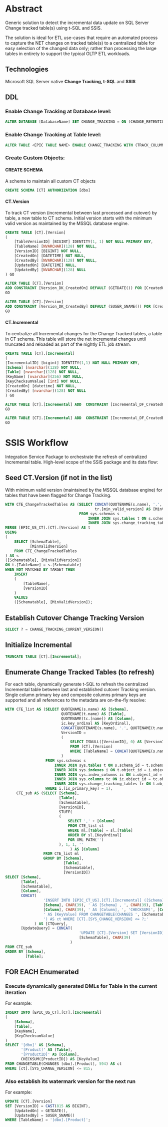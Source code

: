 # Abstract 
Generic solution to detect the incremental data update on SQL Server Change tracked table(s) using t-SQL and SSIS. 

The solution is ideal for ETL use-cases that require an automated process to capture the NET changes on tracked table(s) to a centralized table for easy selection of the changed data only; rather than processing the large tables in entirety to support the typical OLTP ETL workloads.

## Technologies 
Microsoft SQL Server native **Change Tracking, t-SQL** and **SSIS**


## DDL

### Enable Change Tracking at Database level:

```sql 
ALTER DATABASE [DatabaseName] SET CHANGE_TRACKING = ON (CHANGE_RETENTION = 3 DAYS, AUTO_CLEANUP = ON);
```

### Enable Change Tracking at Table level:

```sql 
ALTER TABLE <EPIC TABLE NAME> ENABLE CHANGE_TRACKING WITH (TRACK_COLUMNS_UPDATED = OFF);`
```

### Create Custom Objects: 

#### CREATE SCHEMA
A schema to maintain all custom CT objects

```sql 
CREATE SCHEMA [CT] AUTHORIZATION [dbo]
```

#### CT.Version

To track CT version (incremental between last processed and cutover) by table, a new table to CT schema. Initial version starts with the minimum valid version as maintained by the MSSQL database engine.

```sql 
CREATE TABLE [CT].[Version]
(
    [TableVersionID] [BIGINT] IDENTITY(1, 1) NOT NULL PRIMARY KEY,
    [TableName] [NVARCHAR](128) NOT NULL,
    [VersionID] [BIGINT] NOT NULL,
    [CreatedOn] [DATETIME] NOT NULL,
    [CreatedBy] [NVARCHAR](128) NOT NULL,
    [UpdatedOn] [DATETIME] NULL,
    [UpdatedBy] [NVARCHAR](128) NULL
) GO

ALTER TABLE [CT].[Version]
ADD CONSTRAINT [Version_DK_CreatedOn] DEFAULT (GETDATE()) FOR [CreatedOn];
GO

ALTER TABLE [CT].[Version]
ADD CONSTRAINT [Version_DK_CreatedBy] DEFAULT (SUSER_SNAME()) FOR [CreatedBy];
GO
```

#### CT.Incremental

To centralize all Incremental changes for the Change Tracked tables, a table in CT schema. This table will store the net incremental changes until truncated and reloaded as part of the nightly ETL job stream.

```sql 
CREATE TABLE [CT].[Incremental]
(
[IncrementalID] [bigint] IDENTITY(1,1) NOT NULL PRIMARY KEY,
[Schema] [nvarchar](128) NOT NULL,
[Table] [nvarchar](128) NOT NULL,
[KeyName] [nvarchar](256) NOT NULL,
[KeyChecksumValue] [int] NOT NULL,
[CreatedOn] [datetime] NOT NULL,
[CreatedBy] [nvarchar](128) NOT NULL
) GO

ALTER TABLE [CT].[Incremental] ADD  CONSTRAINT [Incremental_DF_CreatedOn]  DEFAULT (getdate()) FOR [CreatedOn]
GO

ALTER TABLE [CT].[Incremental] ADD  CONSTRAINT [Incremental_DF_CreatedBy]  DEFAULT (suser_sname()) FOR [CreatedBy]
GO
```

# SSIS Workflow

Integration Service Package to orchestrate the refresh of  centralized Incremental table. High-level scope of the SSIS package and its data flow:

## Seed CT.Version (if not in the list) 
With minimum valid version (maintained by the MSSQL database engine) for tables that have been flagged for Change Tracking. 

```sql 
WITH CTE_ChangeTrackedTables AS (SELECT CONCAT(QUOTENAME(s.name), '.', QUOTENAME(t.name)) AS [SchemaTable],
                                        tr.[min_valid_version] AS [MinValidVersion]
                                 FROM sys.schemas s
                                     INNER JOIN sys.tables t ON s.schema_id = t.schema_id
                                     INNER JOIN sys.change_tracking_tables tr ON t.object_id = tr.object_id)
MERGE [EPIC_US_CT].[CT].[Version] AS t
USING
(
    SELECT [SchemaTable],
           [MinValidVersion]
    FROM CTE_ChangeTrackedTables
) AS s
([Schematable], [MinValidVersion])
ON t.[TableName] = s.[Schematable]
WHEN NOT MATCHED BY TARGET THEN
    INSERT
    (
        [TableName],
        [VersionID]
    )
    VALUES
    ([Schematable], [MinValidVersion]);
```

## Establish Cutover Change Tracking Version
```sql 
SELECT ? = CHANGE_TRACKING_CURRENT_VERSION()
```
## Initialize Incremental
```sql 
TRUNCATE TABLE [CT].[Incremental];
```

## Enumerate Change Tracked Tables (to refresh)

For each table, dynamically generate t-SQL to refresh the centralized Incremental table between last and established cutover Tracking version. Single column primary key and composite columns primary keys are supported and all references to the metadata are on-the-fly resolve:

```sql 
WITH CTE_list AS (SELECT QUOTENAME(s.name) AS [Schema],
                         QUOTENAME(t.name) AS [Table],
                         QUOTENAME(tc.[name]) AS [Column],
                         ic.key_ordinal AS [KeyOrdinal],
                         CONCAT(QUOTENAME(s.name), '.', QUOTENAME(t.name)) AS [Schematable],
                         VersionID =
                         (
                             SELECT ISNULL([VersionID], 0) AS [VersionID]
                             FROM [CT].[Version]
                             WHERE [TableName] = CONCAT(QUOTENAME(s.name), '.', QUOTENAME(t.name))
                         )
                  FROM sys.schemas s
                      INNER JOIN sys.tables t ON s.schema_id = t.schema_id
                      INNER JOIN sys.indexes i ON t.object_id = i.object_id
                      INNER JOIN sys.index_columns ic ON i.object_id = ic.object_id AND i.index_id = ic.index_id
                      INNER JOIN sys.columns tc ON ic.object_id = tc.object_id AND ic.column_id = tc.column_id
                      INNER JOIN sys.change_tracking_tables tr ON t.object_id = tr.object_id
                  WHERE i.[is_primary_key] = 1),
     CTE_sub AS (SELECT [Schema],
                        [Table],
                        [Schematable],
                        [VersionID],
                        STUFF(
                        (
                            SELECT ',' + [Column]
                            FROM CTE_list sl
                            WHERE ml.[Table] = sl.[Table]
                            ORDER BY sl.[KeyOrdinal]
                            FOR XML PATH('')
                        ), 1, 1, ''
                             ) AS [Column]
                 FROM CTE_list ml
                 GROUP BY [Schema],
                          [Table],
                          [Schematable],
                          [VersionID])
SELECT [Schema],
       [Table],
       [Schematable],
       [Column],
       CONCAT(
                 'INSERT INTO [EPIC_CT_US].[CT].[Incremental] ([Schema], [Table], [KeyName], [KeyChecksumValue]) SELECT ', CHAR(39),
                 [Schema], CHAR(39), ' AS [Schema] , ', CHAR(39), [Table], CHAR(39), ' AS [Table] , ', CHAR(39),
                 [Column], CHAR(39), ' AS [Column], ', 'CHECKSUM(', [Column], ')',
                 ' AS [KeyValue] FROM CHANGETABLE(CHANGES ', [Schematable], ', ', [VersionID],
                 ') AS ct WHERE [CT].[SYS_CHANGE_VERSION] <= ?;'
             ) AS [CTQuery],
       [UpdateQuery] = CONCAT(
                                 'UPDATE [CT].[Version] SET [VersionID] = CAST(? AS BIGINT), [UpdatedOn] = GETDATE(), [UpdatedBy] = SUSER_SNAME() WHERE [TableName] = ', CHAR(39),
                                 [SchemaTable], CHAR(39)
                             )
FROM CTE_sub
ORDER BY [Schema],
         [Table];
```

## FOR EACH Enumerated

### Execute dynamically generated DMLs for Table in the current iteration 

For example:
```sql
INSERT INTO [EPIC_US_CT].[CT].[Incremental]
(
    [Schema],
    [Table],
    [KeyName],
    [KeyChecksumValue]
)
SELECT '[dbo]' AS [Schema],
       '[Product]' AS [Table],
       '[ProductID]' AS [Column],
       CHECKSUM([ProductID]) AS [KeyValue]
FROM CHANGETABLE(CHANGES [dbo].[Product], 594) AS ct
WHERE [ct].[SYS_CHANGE_VERSION] <= 815;
```

### Also establish its watermark version for the next run 

For example:
```sql 
UPDATE [CT].[Version]
SET [VersionID] = CAST(815 AS BIGINT),
    [UpdatedOn] = GETDATE(),
    [UpdatedBy] = SUSER_SNAME()
WHERE [TableName] = '[dbo].[Product]';
```

